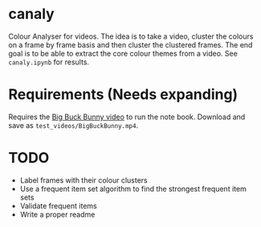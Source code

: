 # canaly
Colour Analyser for videos. The idea is to take a video, cluster the colours on a frame by frame basis and then cluster the clustered frames.
The end goal is to be able to extract the core colour themes from a video.
See `canaly.ipynb` for results.

# Requirements (Needs expanding)
Requires the [Big Buck Bunny video](https://download.blender.org/peach/bigbuckbunny_movies/) to run the note book.
Download and save as `test_videos/BigBuckBunny.mp4`.

# TODO
* Label frames with their colour clusters
* Use a frequent item set algorithm to find the strongest frequent item sets
* Validate frequent items
* Write a proper readme

